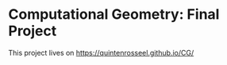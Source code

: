 # Computational Geometry: Final Project

This project lives on https://quintenrosseel.github.io/CG/ 
